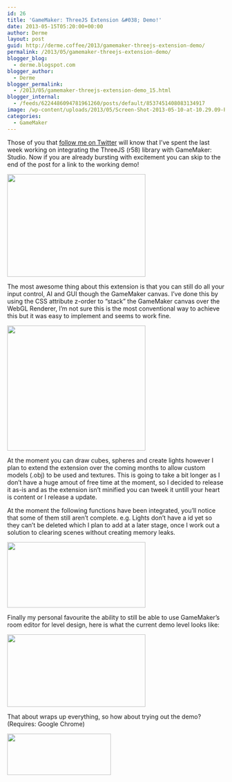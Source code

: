 ```yaml
---
id: 26
title: 'GameMaker: ThreeJS Extension &#038; Demo!'
date: 2013-05-15T05:20:00+00:00
author: Derme
layout: post
guid: http://derme.coffee/2013/gamemaker-threejs-extension-demo/
permalink: /2013/05/gamemaker-threejs-extension-demo/
blogger_blog:
  - derme.blogspot.com
blogger_author:
  - Derme
blogger_permalink:
  - /2013/05/gamemaker-threejs-extension-demo_15.html
blogger_internal:
  - /feeds/6224486094781961260/posts/default/8537451408083134917
image: /wp-content/uploads/2013/05/Screen-Shot-2013-05-10-at-10.29.09-PM-624x464.png
categories:
  - GameMaker
---
```

Those of you that [follow me on Twitter](https://twitter.com/Derme302) will know that I&#8217;ve spent the last week working on integrating the ThreeJS (r58) library with GameMaker: Studio. Now if you are already bursting with excitement you can skip to the end of the post for a link to the working demo!

[<img class="aligncenter" src="http://derme.coffee/wp-content/uploads/2013/05/Screen-Shot-2013-05-10-at-10.29.09-PM-300x223.png" alt="" width="320" height="238" border="0" />](http://derme.coffee/wp-content/uploads/2013/05/Screen-Shot-2013-05-10-at-10.29.09-PM.png)

The most awesome thing about this extension is that you can still do all your input control, AI and GUI though the GameMaker canvas. I&#8217;ve done this by using the CSS attribute z-order to &#8220;stack&#8221; the GameMaker canvas over the WebGL Renderer, I&#8217;m not sure this is the most conventional way to achieve this but it was easy to implement and seems to work fine.

<div>
  <div>
    <a href="http://derme.coffee/wp-content/uploads/2013/05/blog_example.png"><img class="aligncenter" src="http://derme.coffee/wp-content/uploads/2013/05/blog_example-300x271.png" alt="" width="320" height="290" border="0" /></a>
  </div>
</div>

At the moment you can draw cubes, spheres and create lights however I plan to extend the extension over the coming months to allow custom models (.obj) to be used and textures. This is going to take a bit longer as I don&#8217;t have a huge amout of free time at the moment, so I decided to release it as-is and as the extension isn&#8217;t minified you can tweek it untill your heart is content or I release a update.

At the moment the following functions have been integrated, you&#8217;ll notice that some of them still aren&#8217;t complete. e.g. Lights don&#8217;t have a id yet so they can&#8217;t be deleted which I plan to add at a later stage, once I work out a solution to clearing scenes without creating memory leaks.

<div>
  <a href="http://derme.coffee/wp-content/uploads/2013/05/Screen-Shot-2013-05-10-at-10.59.39-PM.png"><img class="aligncenter" src="http://derme.coffee/wp-content/uploads/2013/05/Screen-Shot-2013-05-10-at-10.59.39-PM-300x143.png" alt="" width="320" height="152" border="0" /></a>
</div>

Finally my personal favourite the ability to still be able to use GameMaker&#8217;s room editor for level design, here is what the current demo level looks like:

<div>
  <a href="http://derme.coffee/wp-content/uploads/2013/05/Screen-Shot-2013-05-10-at-11.02.07-PM.png"><img class="aligncenter" src="http://derme.coffee/wp-content/uploads/2013/05/Screen-Shot-2013-05-10-at-11.02.07-PM-300x157.png" alt="" width="320" height="168" border="0" /></a>
</div>

That about wraps up everything, so how about trying out the demo? (Requires: Google Chrome)

<div>
  <a href="https://dl.dropboxusercontent.com/u/34458649/J3D/Release%204/demo_upd/index.html"><img class="aligncenter" src="http://derme.coffee/wp-content/uploads/2013/05/Demo_button.png" alt="" width="240" height="96" border="0" /></a>
</div>